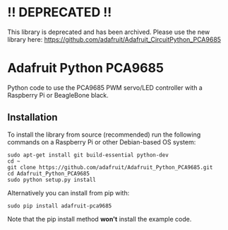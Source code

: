 !! DEPRECATED !!
================

This library is deprecated and has been archived. Please use the new library here:
https://github.com/adafruit/Adafruit_CircuitPython_PCA9685

# Adafruit Python PCA9685
Python code to use the PCA9685 PWM servo/LED controller with a Raspberry Pi or BeagleBone black.

## Installation

To install the library from source (recommended) run the following commands on a Raspberry Pi or other Debian-based OS system:

    sudo apt-get install git build-essential python-dev
    cd ~
    git clone https://github.com/adafruit/Adafruit_Python_PCA9685.git
    cd Adafruit_Python_PCA9685
    sudo python setup.py install

Alternatively you can install from pip with:

    sudo pip install adafruit-pca9685

Note that the pip install method **won't** install the example code.
